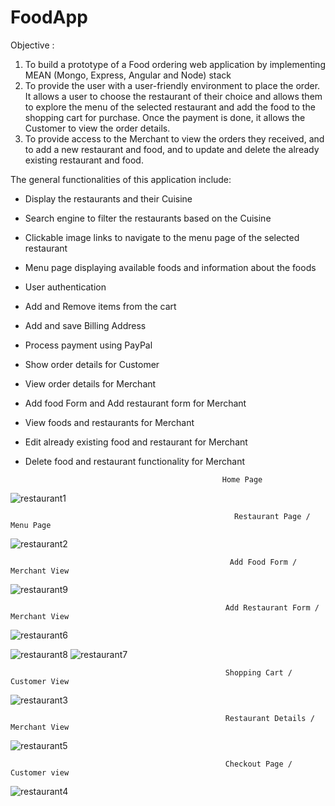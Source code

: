 # FoodApp
Objective : 

1) To build a prototype of a Food ordering web application by implementing MEAN (Mongo, Express, Angular and Node) stack
2) To provide the user with a user-friendly environment to place the order. It allows a user to choose the restaurant of their choice and allows them to explore the menu of the selected restaurant and add the food to the shopping cart for purchase. Once the payment is done, it allows the Customer to view the order details. 
3) To provide access to the Merchant to view the orders they received, and to add a new restaurant and food, and to update and delete the already existing restaurant and food.

The general functionalities of this application include:
   * Display the restaurants and their Cuisine 
   * Search engine to filter the restaurants based on the Cuisine
   * Clickable image links to navigate to the menu page of the selected restaurant
   * Menu page displaying available foods and information about the foods 
   * User authentication
   * Add and Remove items from the cart
   * Add and save Billing Address
   * Process payment using PayPal
   * Show order details for Customer
   * View order details for Merchant
   * Add food Form and Add restaurant form for Merchant
   * View foods and restaurants for Merchant 
   * Edit already existing food and restaurant for Merchant
   * Delete food and restaurant functionality for Merchant 
   
                                                     Home Page
![restaurant1](https://user-images.githubusercontent.com/30927617/83333057-ae243e80-a26c-11ea-905d-cd271eff4f55.PNG)

                                                      Restaurant Page / Menu Page
![restaurant2](https://user-images.githubusercontent.com/30927617/83333151-3276c180-a26d-11ea-93d4-b38e12d9be50.PNG)
                                                     
                                                     Add Food Form / Merchant View
![restaurant9](https://user-images.githubusercontent.com/30927617/83333257-9ef1c080-a26d-11ea-8c96-b9f9926aea61.PNG)

                                                    Add Restaurant Form / Merchant View
![restaurant6](https://user-images.githubusercontent.com/30927617/83333259-9ef1c080-a26d-11ea-861f-91d4a7154f06.PNG)


![restaurant8](https://user-images.githubusercontent.com/30927617/83333260-9ef1c080-a26d-11ea-9caa-c9c88e816244.PNG)
![restaurant7](https://user-images.githubusercontent.com/30927617/83333261-9f8a5700-a26d-11ea-8e31-92b31bd52c04.PNG)

                                                    Shopping Cart / Customer View
![restaurant3](https://user-images.githubusercontent.com/30927617/83333262-9f8a5700-a26d-11ea-9dbd-7f2e53e427bb.PNG)

                                                    Restaurant Details / Merchant View
![restaurant5](https://user-images.githubusercontent.com/30927617/83333263-9f8a5700-a26d-11ea-8004-bd1578204490.PNG)

                                                    Checkout Page / Customer view
![restaurant4](https://user-images.githubusercontent.com/30927617/83333264-9f8a5700-a26d-11ea-9598-d421bd76f562.PNG)
